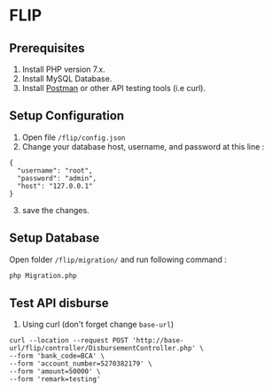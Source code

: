 # FLIP
## Prerequisites
1. Install PHP version 7.x.
2. Install MySQL Database.
3. Install [Postman](https://www.postman.com/) or other API testing tools (i.e curl).

## Setup Configuration
1. Open file ```/flip/config.json```
2. Change your database host, username, and password at this line :
```
{
  "username": "root",
  "password": "admin",
  "host": "127.0.0.1"
}
```
3. save the changes. 

## Setup Database
Open folder ```/flip/migration/``` and run following command :
```bash
php Migration.php
```

## Test API disburse
1. Using curl (don't forget change ```base-url```)
```
curl --location --request POST 'http://base-url/flip/controller/DisbursementController.php' \
--form 'bank_code=BCA' \
--form 'account_number=5270382179' \
--form 'amount=50000' \
--form 'remark=testing'
```



